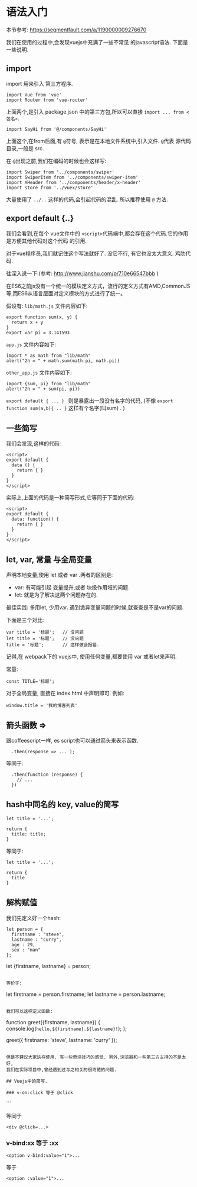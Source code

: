 # 语法入门

本节参考: https://segmentfault.com/a/1190000009276670

我们在使用的过程中,会发现vuejs中充满了一些不常见 的javascript语法. 下面是一些说明.


## import

import 用来引入 第三方程序.

```
import Vue from 'vue'
import Router from 'vue-router'
```

上面两个,是引入 package.json 中的第三方包,所以可以直接 `import ... from <包名>`.

```
import SayHi from '@/components/SayHi'
```

上面这个,在from后面,有 `@`符号, 表示是在本地文件系统中,引入文件. `@`代表 源代码目录,一般是 src.

在 `@`出现之前,我们在编码的时候也会这样写:

```
import Swiper from '../components/swiper'
import SwiperItem from '../components/swiper-item'
import XHeader from '../components/header/x-header'
import store from '../vuex/store'
```

大量使用了 `../..` 这样的代码,会引起代码的混乱. 所以推荐使用 `@` 方法.


## export default {..}

我们会看到,在每个 vue文件中的 `<script>`代码端中,都会存在这个代码.它的作用是方便其他代码对这个代码
的引用.

对于vue程序员,我们就记住这个写法就好了.  没它不行, 有它也没太大意义. 鸡肋代码.

往深入说一下:(参考: http://www.jianshu.com/p/710e66547bbb )

在ES6之前js没有一个统一的模块定义方式，流行的定义方式有AMD,CommonJS等,而ES6从语言层面对定义模块的方式进行了统一。


假设有: `lib/math.js` 文件内容如下:

```
export function sum(x, y) {
  return x + y
}
export var pi = 3.141593
```

`app.js`  文件内容如下:

```
import * as math from "lib/math"
alert("2π = " + math.sum(math.pi, math.pi))
```

`other_app.js` 文件内容如下:

```
import {sum, pi} from "lib/math"
alert("2π = " + sum(pi, pi))
```

`export default { ... } ` 则是暴露出一段没有名字的代码, (不像 `export function sum(a,b){ .. }`
这样有个名字(叫sum) .  )

## 一些简写

我们会发现,这样的代码:

```
<script>
export default {
  data () {
    return { }
  }
}
</script>
```

实际上,上面的代码是一种简写形式,它等同于下面的代码:

```
<script>
export default {
  data: function() {
    return { }
  }
}
</script>
```

## let, var, 常量 与全局变量

声明本地变量,使用 let 或者 var .两者的区别是:

- var: 有可能引起 变量提升,或者 块级作用域的问题.
- let: 就是为了解决这两个问题存在的.

最佳实践: 多用let, 少用var. 遇到诡异变量问题的时候,就查查是不是var的问题.

下面是三个对比:

```
var title = '标题';   // 没问题
let title = '标题';   // 没问题
title = '标题';       // 这样做会报错.
```

记得,在 webpack下的 vuejs中, 使用任何变量,都要使用 var 或者let来声明.

常量:

```
const TITLE='标题';
```

对于全局变量, 直接在 index.html 中声明即可. 例如:

```
window.title = '我的博客列表'
```

## 箭头函数 =>

跟coffeescript一样, es script也可以通过箭头来表示函数.

```
  .then(response => ... );
```

等同于:

```
  .then(function (response) {
    // ...
  })
```

## hash中同名的 key, value的简写

```
let title = '...';

return {
  title: title;
}
```

等同于:

```
let title = '...';

return {
  title
}
```

## 解构赋值

我们先定义好一个hash:
```
let person = {
  firstname : "steve",
  lastname : "curry",
  age : 29,
  sex : "man"
};

```
let {firstname, lastname} = person;
```

等价于:
```
let firstname = person.firstname;
let lastname = person.lastname;
```

我们可以这样定义函数:

```
function greet({firstname, lastname}) {
  console.log(`hello,${firstname}.${lastname}!`);
};

greet({
  firstname: 'steve',
  lastname: 'curry'
});
```

但是不建议大家这样使用. 有一些奇淫技巧的感觉. 另外,浏览器和一些第三方支持的不是太好,
我们在实际项目中,曾经遇到过与之相关的很奇葩的问题.

## Vuejs中的简写.

### v-on:click 等于 @click

```
<div v-on:click=...>
```

等同于

```
<div @click=...>
```

### v-bind:xx 等于 :xx

```
<option v-bind:value="1">...
```

等于

```
<option :value="1">...
```


